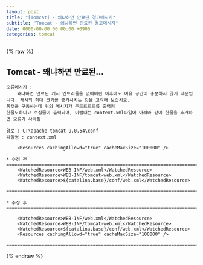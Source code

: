 ```yaml
---  
layout: post  
title: "[Tomcat] - 왜냐하면 만료된 경고메시지"  
subtitle: "Tomcat - 왜냐하면 만료된 경고메시지"  
date: 0000-00-00 00:00:00 +0900  
categories: tomcat  
---  
```

{% raw %}  
## Tomcat - 왜냐하면 만료된...  
  
	오류메시지 :  
		왜냐하면 만료된 캐시 엔트리들을 없애버린 이후에도 여유 공간이 충분하지 않기 때문입니다. 캐시의 최대 크기를 증가시키는 것을 고려해 보십시오.  
	톰캣을 구동하는데 위의 메시지가 주르르르르륵 출력됨  
	한줄도하니고 수십줄이 출력되며, 이럴때는 context.xml파일에 아래와 같이 한줄을 추가하면 오류가 사라짐  
  
	경로 : C:\apache-tomcat-9.0.54\conf  
	파일명 : context.xml  
  
		<Resources cachingAllowd="true" cacheMaxSize="100000" />  
  
	* 수정 전  
	=================================================================================================================  
		<WatchedResource>WEB-INF/web.xml</WatchedResource>  
		<WatchedResource>WEB-INF/tomcat-web.xml</WatchedResource>  
		<WatchedResource>${catalina.base}/conf/web.xml</WatchedResource>  
  
	=================================================================================================================  
  
	* 수정 후  
	=================================================================================================================  
  
		<WatchedResource>WEB-INF/web.xml</WatchedResource>  
		<WatchedResource>WEB-INF/tomcat-web.xml</WatchedResource>  
		<WatchedResource>${catalina.base}/conf/web.xml</WatchedResource>  
		<Resources cachingAllowd="true" cacheMaxSize="100000" />  
  
	=================================================================================================================  
{% endraw %}